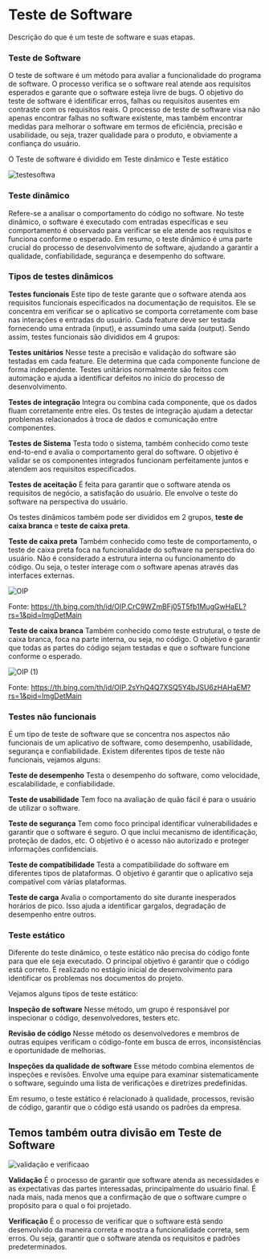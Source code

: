 # Teste de Software
 Descrição do que é um teste de software e suas etapas.

### Teste de Software


O teste de software é um método para avaliar a funcionalidade do programa de software. O processo verifica se o software real atende aos requisitos esperados e garante que o software esteja livre de bugs. O objetivo do teste de software é identificar erros, falhas ou requisitos ausentes em contraste com os requisitos reais.
O processo de teste de software visa não apenas encontrar falhas no software existente, mas também encontrar medidas para melhorar o software em termos de eficiência, precisão e usabilidade, ou seja, trazer qualidade para o produto, e obviamente a confiança do usuário.

O Teste de software é dividido em Teste dinâmico e Teste estático

![testesoftwa](https://github.com/felipeenge/projeto-site/assets/121561336/2ea5b8c8-41cb-4062-83e6-4a6e85f997fd)

### Teste dinâmico 
Refere-se a analisar o comportamento do código no software. No teste dinâmico, o software é executado com entradas específicas e seu comportamento é observado para verificar se ele atende aos requisitos e funciona conforme o esperado.
Em resumo, o teste dinâmico é uma parte crucial do processo de desenvolvimento de software, ajudando a garantir a qualidade, confiabilidade, segurança e desempenho do software. 

### Tipos de testes dinâmicos

**Testes funcionais**
Este tipo de teste garante que o software atenda aos requisitos funcionais especificados na documentação de requisitos. Ele se concentra em verificar se o aplicativo se comporta corretamente com base nas interações e entradas do usuário.
Cada feature deve ser testada fornecendo uma entrada (input), e assumindo uma saída (output). Sendo assim, testes funcionais são divididos em 4 grupos:

**Testes unitários** 
Nesse teste a precisão e validação do software são testadas em cada feature. Ele determina que cada componente funcione de forma independente. Testes unitários normalmente são feitos com automação e ajuda a identificar defeitos no início do processo de desenvolvimento.

**Testes de integração**
Integra ou combina cada componente, que os dados fluam corretamente entre eles. Os testes de integração ajudam a detectar problemas relacionados à troca de dados e comunicação entre componentes.

**Testes de Sistema**
Testa todo o sistema, também conhecido como teste end-to-end e avalia o comportamento geral do software. O objetivo é validar se os componentes integrados funcionam perfeitamente juntos e atendem aos requisitos especificados.

**Testes de aceitação**
É feita para garantir que o software atenda os requisitos de negócio, a satisfação do usuário. Ele envolve o teste do software na perspectiva do usuário.

Os testes dinâmicos também pode ser divididos em 2 grupos, __teste de caixa branca__ e __teste de caixa preta__.

**Teste de caixa preta**
Também conhecido como teste de comportamento, o teste de caixa preta foca na funcionalidade do software na perspectiva do usuário. Não é considerado a estrutura interna ou funcionamento do código. Ou seja, o tester interage com o software apenas através das interfaces externas. 

![OIP](https://github.com/felipeenge/projeto-site/assets/121561336/efb38849-b7b7-42d0-bba9-c01f74e9e38c)

Fonte: https://th.bing.com/th/id/OIP.CrC9WZmBFj05T5fb1MugGwHaEL?rs=1&pid=ImgDetMain

**Teste de caixa branca**
Também conhecido como teste estrutural, o teste de caixa branca, foca na parte interna, ou seja, no código. O objetivo é garantir que todas as partes do código sejam testadas e que o software funcione conforme o esperado.

![OIP (1)](https://github.com/felipeenge/projeto-site/assets/121561336/35ecf051-a0cf-4163-9cbc-66a915dbacd0)

Fonte: https://th.bing.com/th/id/OIP.2sYhQ4Q7XSQ5Y4bJSU6zHAHaEM?rs=1&pid=ImgDetMain

### Testes não funcionais
É um tipo de teste de software que se concentra nos aspectos não funcionais de um aplicativo de software, como desempenho, usabilidade, segurança e confiabilidade.
Existem diferentes tipos de teste não funcionais, vejamos alguns:

**Teste de desempenho**
Testa o desempenho do software, como velocidade, escalabilidade, e confiabilidade.

**Teste de usabilidade**
Tem foco na avaliação de quão fácil é para o usuário de utilizar o software. 

**Teste de segurança**
Tem como foco principal identificar vulnerabilidades e garantir que o software é seguro. O que inclui mecanismo de identificação, proteção de dados, etc. O objetivo é o acesso não autorizado e proteger informações confidenciais.

**Teste de compatibilidade**
Testa a compatibilidade do software em diferentes tipos de plataformas. O objetivo é garantir que o aplicativo seja compatível com várias plataformas.

**Teste de carga**
Avalia o comportamento do site durante inesperados horários de pico. Isso ajuda a identificar gargalos, degradação de desempenho entre outros.

### Teste estático
Diferente do teste dinâmico, o teste estático não precisa do código fonte para que ele seja executado.
O principal objetivo é garantir que o código está correto. É realizado no estágio inicial de desenvolvimento para identificar os problemas nos documentos do projeto.

Vejamos alguns tipos de teste estático:

**Inspeção de software**
Nesse método, um grupo é responsável por inspecionar o código, desenvolvedores, testers etc.

**Revisão de código**
Nesse método os desenvolvedores e membros de outras equipes verificam o código-fonte em busca de erros, inconsistências e oportunidade de melhorias.

**Inspeções da qualidade de software**
Esse método combina elementos de inspeções e revisões. Envolve uma equipe para examinar sistematicamente o software, seguindo uma lista de verificações e diretrizes predefinidas.

Em resumo, o teste estático é relacionado à qualidade, processos, revisão de código, garantir que o código está usando os padrões da empresa.

## Temos também outra divisão em Teste de Software

![validação e verificaao](https://github.com/felipeenge/projeto-site/assets/121561336/ed8f0fd9-d19e-4dda-ab07-e46af3c4834d)

**Validação**
É o processo de garantir que software atenda as necessidades e as expectativas das partes interessadas, principalmente do usuário final. É nada mais, nada menos que a confirmação de que o software cumpre o propósito para o qual o foi projetado.

**Verificação**
É o processo de verificar que o software está sendo desenvolvido da maneira correta e mostra a funcionalidade correta, sem erros. Ou seja, garantir que o software atenda os requisitos e padrões predeterminados.








